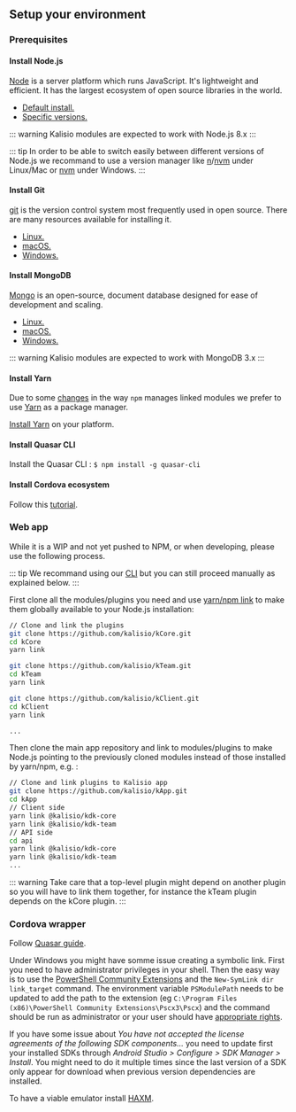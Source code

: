 ## Setup your environment

### Prerequisites

#### Install Node.js

[Node](https://nodejs.org/en/) is a server platform which runs JavaScript.
It's lightweight and efficient.
It has the largest ecosystem of open source libraries in the world.

- [Default install.](https://nodejs.org/en/)
- [Specific versions.](https://nodejs.org/en/download/)

::: warning
Kalisio modules are expected to work with Node.js 8.x
:::

::: tip
In order to be able to switch easily between different versions of Node.js we recommand to use a version manager like [n](https://github.com/tj/n)/[nvm](https://github.com/creationix/nvm) under Linux/Mac or [nvm](https://github.com/coreybutler/nvm-windows) under Windows.
:::

#### Install Git

[git](https://git-scm.com/) is the version control system most frequently used in open source.
There are many resources available for installing it.

- [Linux.](https://www.atlassian.com/git/tutorials/install-git#linux)
- [macOS.](https://www.atlassian.com/git/tutorials/install-git#mac-os-x)
- [Windows.](https://www.atlassian.com/git/tutorials/install-git#windows)

#### Install MongoDB

[Mongo](https://www.mongodb.com/) is an open-source, document database designed for ease of development and scaling.

- [Linux.](https://docs.mongodb.com/manual/administration/install-on-linux/)
- [macOS.](https://docs.mongodb.com/manual/tutorial/install-mongodb-on-os-x/)
- [Windows.](https://docs.mongodb.com/manual/tutorial/install-mongodb-on-windows/)

::: warning
Kalisio modules are expected to work with MongoDB 3.x
:::

#### Install Yarn

Due to some [changes](http://codetunnel.io/npm-5-changes-to-npm-link/) in the way `npm` manages linked modules we prefer to use [Yarn](https://yarnpkg.com) as a package manager.

[Install Yarn](https://yarnpkg.com/en/docs/install) on your platform.

#### Install Quasar CLI

Install the Quasar CLI : `$ npm install -g quasar-cli`

#### Install Cordova ecosystem

Follow this [tutorial](https://evothings.com/doc/build/cordova-install-windows.html).

### Web app

While it is a WIP and not yet pushed to NPM, or when developing, please use the following process.

::: tip
We recommand using our [CLI](../../tools/cli.md#kdk-cli) but you can still proceed manually as explained below.
:::

First clone all the modules/plugins you need and use [yarn/npm link](https://docs.npmjs.com/cli/link) to make them globally available to your Node.js installation:

```bash
// Clone and link the plugins
git clone https://github.com/kalisio/kCore.git
cd kCore
yarn link

git clone https://github.com/kalisio/kTeam.git
cd kTeam
yarn link

git clone https://github.com/kalisio/kClient.git
cd kClient
yarn link

...
```

Then clone the main app repository and link to modules/plugins to make Node.js pointing to the previously cloned modules instead of those installed by yarn/npm, e.g. :
```bash
// Clone and link plugins to Kalisio app
git clone https://github.com/kalisio/kApp.git
cd kApp
// Client side
yarn link @kalisio/kdk-core
yarn link @kalisio/kdk-team
// API side
cd api
yarn link @kalisio/kdk-core
yarn link @kalisio/kdk-team
...
```

::: warning
Take care that a top-level plugin might depend on another plugin so you will have to link them together, for instance the kTeam plugin depends on the kCore plugin.
:::

### Cordova wrapper

Follow [Quasar guide](http://quasar-framework.org/guide/cordova-wrapper.html).

Under Windows you might have somme issue creating a symbolic link. First you need to have administrator privileges in your shell. Then  the easy way is to use the [PowerShell Community Extensions](http://pscx.codeplex.com/) and the `New-SymLink dir link_target` command. The environment variable `PSModulePath` needs to be updated to add the path to the extension (eg `C:\Program Files (x86)\PowerShell Community Extensions\Pscx3\Pscx`) and the command should be run as administrator or your user should have [appropriate rights](http://superuser.com/questions/104845/permission-to-make-symbolic-links-in-windows-7).

If you have some issue about *You have not accepted the license agreements of the following SDK components...* you need to update first your installed SDKs through *Android Studio > Configure > SDK Manager > Install*. You might need to do it multiple times since the last version of a SDK only appear for download when previous version dependencies are installed.

To have a viable emulator install [HAXM](https://software.intel.com/en-us/articles/intel-hardware-accelerated-execution-manager-intel-haxm).
